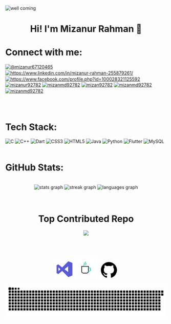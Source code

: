 

<img align="center" src="https://media3.giphy.com/media/qgQUggAC3Pfv687qPC/giphy.gif?cid=ecf05e47hv7gjucq5uy1syo6pkg60r05xdvptv2euu3xer5e&rid=giphy.gif&ct=g" alt="well coming" style="width:1000px;height:200px;">
<h1 align="center"> Hi! I'm Mizanur Rahman 👋</h1>





# Connect with me:
<p align="left">
<a href="https://twitter.com/@mizanur67120465" target="blank"><img align="center" src="https://raw.githubusercontent.com/rahuldkjain/github-profile-readme-generator/master/src/images/icons/Social/twitter.svg" alt="@mizanur67120465" height="30" width="40" /></a>
<a href="https://linkedin.com/in/https://www.linkedin.com/in/mizanur-rahman-255879261/" target="blank"><img align="center" src="https://raw.githubusercontent.com/rahuldkjain/github-profile-readme-generator/master/src/images/icons/Social/linked-in-alt.svg" alt="https://www.linkedin.com/in/mizanur-rahman-255879261/" height="30" width="40" /></a>
<a href="https://fb.com/https://www.facebook.com/profile.php?id=100028321125592" target="blank"><img align="center" src="https://raw.githubusercontent.com/rahuldkjain/github-profile-readme-generator/master/src/images/icons/Social/facebook.svg" alt="https://www.facebook.com/profile.php?id=100028321125592" height="30" width="40" /></a>
<a href="https://www.codechef.com/users/mizanur92782" target="blank"><img align="center" src="https://cdn.jsdelivr.net/npm/simple-icons@3.1.0/icons/codechef.svg" alt="mizanur92782" height="30" width="40" /></a>
<a href="https://www.hackerrank.com/mizanmd92782" target="blank"><img align="center" src="https://raw.githubusercontent.com/rahuldkjain/github-profile-readme-generator/master/src/images/icons/Social/hackerrank.svg" alt="mizanmd92782" height="30" width="40" /></a>
<a href="https://codeforces.com/profile/mizan92782" target="blank"><img align="center" src="https://raw.githubusercontent.com/rahuldkjain/github-profile-readme-generator/master/src/images/icons/Social/codeforces.svg" alt="mizan92782" height="30" width="40" /></a>
<a href="https://www.leetcode.com/mizanmd92782" target="blank"><img align="center" src="https://raw.githubusercontent.com/rahuldkjain/github-profile-readme-generator/master/src/images/icons/Social/leet-code.svg" alt="mizanmd92782" height="30" width="40" /></a>
<a href="https://auth.geeksforgeeks.org/user/mizanmd92782" target="blank"><img align="center" src="https://raw.githubusercontent.com/rahuldkjain/github-profile-readme-generator/master/src/images/icons/Social/geeks-for-geeks.svg" alt="mizanmd92782" height="30" width="40" /></a>
</p>



<br>
<br>


# Tech Stack:
![C](https://img.shields.io/badge/c-%2300599C.svg?style=for-the-badge&logo=c&logoColor=white) ![C++](https://img.shields.io/badge/c++-%2300599C.svg?style=for-the-badge&logo=c%2B%2B&logoColor=white) ![Dart](https://img.shields.io/badge/dart-%230175C2.svg?style=for-the-badge&logo=dart&logoColor=white) ![CSS3](https://img.shields.io/badge/css3-%231572B6.svg?style=for-the-badge&logo=css3&logoColor=white) ![HTML5](https://img.shields.io/badge/html5-%23E34F26.svg?style=for-the-badge&logo=html5&logoColor=white) ![Java](https://img.shields.io/badge/java-%23ED8B00.svg?style=for-the-badge&logo=openjdk&logoColor=white) ![Python](https://img.shields.io/badge/python-3670A0?style=for-the-badge&logo=python&logoColor=ffdd54) ![Flutter](https://img.shields.io/badge/Flutter-%2302569B.svg?style=for-the-badge&logo=Flutter&logoColor=white) ![MySQL](https://img.shields.io/badge/mysql-%2300000f.svg?style=for-the-badge&logo=mysql&logoColor=white)
<br>
<br>


# GitHub Stats:
<br clear="both">

<div align="center">
  <img src="https://github-readme-stats.vercel.app/api?username=mizan92782&hide_title=false&hide_rank=false&show_icons=true&include_all_commits=true&count_private=true&disable_animations=false&theme=gotham&locale=en&hide_border=true" height="150" alt="stats graph"  />
  <img src="https://streak-stats.demolab.com?user=mizan92782&locale=en&mode=daily&theme=gotham&hide_border=true&border_radius=5" height="150" alt="streak graph"  />
  <img src="https://github-readme-stats.vercel.app/api/top-langs?username=mizan92782&locale=en&hide_title=false&layout=compact&card_width=1100&langs_count=10&theme=gotham&hide_border=true" height="150" alt="languages graph"  />
</div>
<br>
<br>


<div align="center">


# Top Contributed Repo
![](https://github-contributor-stats.vercel.app/api?username=mizan92782&limit=5&theme=gotham&combine_all_yearly_contributions=true)
</div>

<!-- Proudly created with GPRM ( https://gprm.itsvg.in ) -->
<br><br>

<p align="center">


<img src="visual-studio.gif" alt="Visual Studio GIF" width="60" height="60">

<img src="cof124.gif" alt="Sleep GIF" width="70" height="70">


<img src="github.gif" alt="GitHub GIF" width="60" height="60">



</p>

![snake gif](https://github.com/mizan92782/mizan92782/blob/output/snake.svg)




